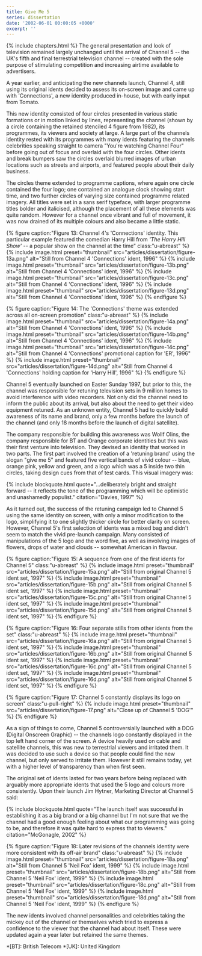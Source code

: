 ```yaml
---
title: Give Me 5
series: dissertation
date: '2002-06-01 00:00:05 +0000'
excerpt: ''
---
```

{% include chapters.html %} The general presentation and look of television remained largely unchanged until the arrival of Channel 5 -- the UK's fifth and final terrestrial television channel -- created with the sole purpose of stimulating competition and increasing airtime available to advertisers.

A year earlier, and anticipating the new channels launch, Channel 4, still using its original idents decided to assess its on-screen image and came up with 'Connections', a new identity produced in-house, but with early input from Tomato.

This new identity consisted of four circles presented in various static formations or in motion linked by lines, representing the channel (shown by a circle containing the retained stenciled 4 figure from 1982), its programmes, its viewers and society at large. A large part of the channels identity rested with its programmes with many idents featuring the channels celebrities speaking straight to camera "You're watching Channel Four" before going out of focus and overlaid with the four circles. Other idents and break bumpers saw the circles overlaid blurred images of urban locations such as streets and airports, and featured people about their daily business.

The circles theme extended to programme captions, where again one circle contained the four logo; one contained an analogue clock showing start time, and two further circles of varying size contained programme related imagery. All titles were set in a sans serif typeface, with larger programme titles bolder and italicised, although the placement of all these elements was quite random. However for a channel once vibrant and full of movement, it was now drained of its multiple colours and also became a little static.

{% figure caption:"Figure 13: Channel 4's 'Connections' identity. This particular example featured the comedian Harry Hill from <cite>'The Harry Hill Show'</cite> -- a popular show on the channel at the time" class:"u-abreast" %}
{% include image.html preset="thumbnail" src="articles/dissertation/figure-13a.png" alt="Still from Channel 4 'Connections' ident, 1996" %}
{% include image.html preset="thumbnail" src="articles/dissertation/figure-13b.png" alt="Still from Channel 4 'Connections' ident, 1996" %}
{% include image.html preset="thumbnail" src="articles/dissertation/figure-13c.png" alt="Still from Channel 4 'Connections' ident, 1996" %}
{% include image.html preset="thumbnail" src="articles/dissertation/figure-13d.png" alt="Still from Channel 4 'Connections' ident, 1996" %}
{% endfigure %}

{% figure caption:"Figure 14: The 'Connections' theme was extended across all on-screen promotion" class:"u-abreast" %}
{% include image.html preset="thumbnail" src="articles/dissertation/figure-14a.png" alt="Still from Channel 4 'Connections' ident, 1996" %}
{% include image.html preset="thumbnail" src="articles/dissertation/figure-14b.png" alt="Still from Channel 4 'Connections' ident, 1996" %}
{% include image.html preset="thumbnail" src="articles/dissertation/figure-14c.png" alt="Still from Channel 4 'Connections' promotional caption for 'ER', 1996" %}
{% include image.html preset="thumbnail" src="articles/dissertation/figure-14d.png" alt="Still from Channel 4 'Connections' holding caption for 'Harry Hill', 1996" %}
{% endfigure %}

Channel 5 eventually launched on Easter Sunday 1997, but prior to this, the channel was responsible for retuning television sets in 9 million homes to avoid interference with video recorders. Not only did the channel need to inform the public about its arrival, but also about the need to get their video equipment retuned. As an unknown entity, Channel 5 had to quickly build awareness of its name and brand, only a few months before the launch of the channel (and only 18 months before the launch of digital satellite).

The company responsible for building this awareness was Wollf Olins, the company responsible for BT and Orange corporate identities but this was their first venture into television. They devised an identity that worked in two parts. The first part involved the creation of a 'retuning brand' using the slogan "give me 5" and featured five vertical bands of vivid colour -- blue, orange pink, yellow and green, and a logo which was a 5 inside two thin circles, taking design cues from that of test cards. This visual imagery was:

{% include blockquote.html
  quote="...deliberately bright and straight forward -- it reflects the tone of the programming which will be optimistic and unashamedly populist."
  citation="Davies, 1997"
%}

As it turned out, the success of the retuning campaign led to Channel 5 using the same identity on screen, with only a minor modification to the logo, simplifying it to one slightly thicker circle for better clarity on screen. However, Channel 5's first selection of idents was a mixed bag and didn't seem to match the vivid pre-launch campaign. Many consisted of manipulations of the 5 logo and the word five, as well as involving images of flowers, drops of water and clouds -- somewhat American in flavour.

{% figure caption:"Figure 15: A sequence from one of the first idents for Channel 5" class:"u-abreast" %}
{% include image.html preset="thumbnail" src="articles/dissertation/figure-15a.png" alt="Still from original Channel 5 ident set, 1997" %}
{% include image.html preset="thumbnail" src="articles/dissertation/figure-15b.png" alt="Still from original Channel 5 ident set, 1997" %}
{% include image.html preset="thumbnail" src="articles/dissertation/figure-15c.png" alt="Still from original Channel 5 ident set, 1997" %}
{% include image.html preset="thumbnail" src="articles/dissertation/figure-15d.png" alt="Still from original Channel 5 ident set, 1997" %}
{% endfigure %}

{% figure caption:"Figure 16: Four separate stills from other idents from the set" class:"u-abreast" %}
{% include image.html preset="thumbnail" src="articles/dissertation/figure-16a.png" alt="Still from original Channel 5 ident set, 1997" %}
{% include image.html preset="thumbnail" src="articles/dissertation/figure-16b.png" alt="Still from original Channel 5 ident set, 1997" %}
{% include image.html preset="thumbnail" src="articles/dissertation/figure-16c.png" alt="Still from original Channel 5 ident set, 1997" %}
{% include image.html preset="thumbnail" src="articles/dissertation/figure-16d.png" alt="Still from original Channel 5 ident set, 1997" %}
{% endfigure %}

{% figure caption:"Figure 17: Channel 5 constantly displays its logo on screen" class:"u-pull-right" %}
{% include image.html preset="thumbnail" src="articles/dissertation/figure-17.png" alt="Close up of Channel 5 'DOG'" %}
{% endfigure %}

As a sign of things to come, Channel 5 controversially launched with a DOG (Digital Onscreen Graphic) -- the channels logo constantly displayed in the top left hand corner of the screen. A device heavily used on cable and satellite channels, this was new to terrestrial viewers and irritated them. It was decided to use such a device so that people could find the new channel, but only served to irritate them. However it still remains today, yet with a higher level of transparency than when first seen.

The original set of idents lasted for two years before being replaced with arguably more appropriate idents that used the 5 logo and colours more consistently. Upon their launch Jim Hytner, Marketing Director at Channel 5 said:

{% include blockquote.html
  quote="The launch itself was successful in establishing it as a big brand or a big channel but I'm not sure that we the channel had a good enough feeling about what our programming was going to be, and therefore it was quite hard to express that to viewers."
  citation="McGonagle, 2002"
%}

{% figure caption:"Figure 18: Later revisions of the channels identity were more consistent with its off-air brand" class:"u-abreast" %}
{% include image.html preset="thumbnail" src="articles/dissertation/figure-18a.png" alt="Still from Channel 5 'Neil Fox' ident, 1999" %}
{% include image.html preset="thumbnail" src="articles/dissertation/figure-18b.png" alt="Still from Channel 5 'Neil Fox' ident, 1999" %}
{% include image.html preset="thumbnail" src="articles/dissertation/figure-18c.png" alt="Still from Channel 5 'Neil Fox' ident, 1999" %}
{% include image.html preset="thumbnail" src="articles/dissertation/figure-18d.png" alt="Still from Channel 5 'Neil Fox' ident, 1999" %}
{% endfigure %}

The new idents involved channel personalities and celebrities taking the mickey out of the channel or themselves which tried to express a confidence to the viewer that the channel had about itself. These were updated again a year later but retained the same themes.

*[BT]: British Telecom
*[UK]: United Kingdom
